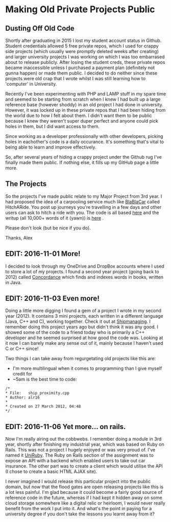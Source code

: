 # Making Old Private Projects Public

## Dusting Off Old Code

Shortly after graduating in 2015 I lost my student account status in Github. Student credentials allowed 5 free private repos, which I used for crappy side projects (which usually were promptly deleted weeks after creating) and larger university projects I was working on which I was too embarrased about to release publicly. After losing the student creds, these private repos became inaccessible unless I purchased a payment plan (definitely not gunna happen) or made them public. I decided to do neither since these projects were old crap that I wrote whilst I was still learning how to 'computer' in University.

Recently I've been experimenting with PHP and LAMP stuff in my spare time and seemed to be starting from scratch when I knew I had built up a large reference base (however shoddy) in an old project I had done in university. However, it was locked up in these private repos that I had been hiding from the world due to how I felt about them. I didn't want them to be public because I knew they weren't super duper perfect and anyone could pick holes in them, but I did want access to them.

Since working as a developer professionally with other developers, picking holes in eachother's code is a daily occurance. It's something that's vital to being able to learn and improve effectively.

So, after several years of hiding a crappy project under the Github rug I've finally made them public. If nothing else, it fills up my GitHub page a little more.

## The Projects

So the projects I've made public relate to my Major Project from 3rd year. I had proposed the idea of a carpooling service much like [BlaBlaCar](https://www.blablacar.co.uk/) called HitchARide. You post up journeys you're travelling in a few days and other users can ask to hitch a ride with you. The code is all based [here](https://github.com/alexroan/major_project) and the writup (all 10,000+ words of it (yawn)) is [here](https://github.com/alexroan/MajorProjectDocs) . 

Please don't look (but be nice if you do). 

Thanks,
Alex

## EDIT: 2016-11-01 More!

I decided to look through my OneDrive and DropBox accounts where I used to store a lot of my projects. I found a second year project (going back to 2012) called [Concordance](https://github.com/alexroan/concordance) which finds and indexes words in books, written in Java.

## EDIT: 2016-11-03 Even more!

Doing a little more digging I found a gem of a project I wrote in my second year (2012). It contains 3 mini projects, each written in a different language (Java, C++ and C), working together. Check it out at [Shipmanaging](https://github.com/alexroan/shipmanaging). I remember doing this project years ago but didn't think it was any good. I showed some of the code to a friend today who is primarily a C++ developer and he seemed surprised at how good the code was. Looking at it now I can barely make any sense out of it, mainly because I haven't used C or C++ since! 

Two things I can take away from regurgetating old projects like this are:

* I'm more multilingual when it comes to programming than I give myself credit for
* ~5am is the best time to code:

~~~~
/* 
* File:   ship_proximity.cpp
* Author: alr16
* 
* Created on 27 March 2012, 04:48
*/
~~~~

## EDIT: 2016-11-06 Yet more... on rails.

Now I'm really airing out the cobbwebs. I remember doing a module in 3rd year, shortly after finishing my industrial year, which was based on Ruby on Rails. This was not a project I hugely enjoyed or was very proud of. I've named it [UniRuby](https://github.com/alexroan/uniruby). The Ruby on Rails section of the assignment was to expose an API with a backend which enabled users to take out car insurance. The other part was to create a client which would utilise the API (I chose to create a basic HTML AJAX site).

I never imagined I would release this particular project into the public domain, but now that the flood gates are open releasing projects like this is a lot less painful. I'm glad because it could become a fairly good source of reference code in the future, whereas if I had kept it hidden away on some cloud storage somewhere like a digital relic or heirloom, I would never really benefit from the work I put into it. And what's the point in paying for a university degree if you don't take the lessons you learnt away from it?
